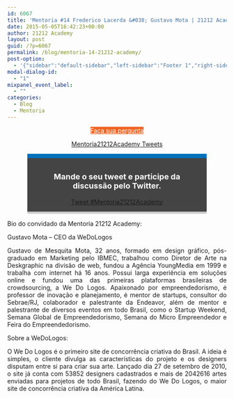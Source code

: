 ```yaml
---
id: 6067
title: 'Mentoria #14 Frederico Lacerda &#038; Gustavo Mota | 21212 Academy'
date: 2015-05-05T16:42:23+00:00
author: 21212 Academy
layout: post
guid: /?p=6067
permalink: /blog/mentoria-14-21212-academy/
post-option:
  - '{"sidebar":"default-sidebar","left-sidebar":"Footer 1","right-sidebar":"Footer 1","page-title":"","page-caption":""}'
modal-dialog-id:
  - "1"
mixpanel_event_label:
  - ""
categories:
  - Blog
  - Mentoria
---
```

<p style="text-align: center;">
  <a class="gdlr-button medium" href="http://www.google.com/url?q=http%3A%2F%2Feepurl.com%2FbfcrHj&sa=D&sntz=1&usg=AFQjCNGObjsy7xsTsnbkPeXxuSC43qf2mA" target="_self"  style="color:#ffffff; background-color:#f06423; "  >Faça sua pergunta</a>
</p>

<p style="text-align: center;">
</p>

<p style="text-align: center;">
  <a class="twitter-timeline" href="https://twitter.com/hashtag/Mentoria21212Academy" data-widget-id="560158493144260608" data-chrome="nofooter noborders transparent">Mentoria21212Academy Tweets</a>
</p>

<div class="tweet-container" style="width: 76%; margin: auto; padding: 1em; background: #444444; border-top: 10px solid #0072bc; border-bottom: 5px solid #cccccc; margin-bottom: 1em;">
  <div class="tweet-description">
    <p style="font-size: 18px; text-align: center; color: #ffffff!important;">
      <strong>Mande o seu tweet e participe da discussão pelo Twitter.</strong>
    </p>
  </div>

  <div class="tweet-button" style="text-align: center;">
    <a class="twitter-hashtag-button" href="https://twitter.com/intent/tweet?original_referer=http%3A%2F%2Facademy.21212.com%2Fblog%2Fmentoria-14-21212-academy%2F%3Fpreview%3Dtrue%26preview_id%3D4700%26preview_nonce%3Dc423cca8bc%26post_format%3Dstandard&text=%23Mentoria21212Academy&tw_p=tweetbutton&url=http%3A%2F%2Fbit.ly%2FMentoria14" data-size="large"> Tweet #Mentoria21212Academy</a>
  </div>
</div>

Bio do convidado da Mentoria 21212 Academy:

Gustavo Mota &#8211; CEO da WeDoLogos

<p style="text-align: justify;">
  Gustavo de Mesquita Mota, 32 anos, formado em design gráfico, pós-graduado em Marketing pelo IBMEC, trabalhou como Diretor de Arte na Deskgraphic na divisão de web, fundou a Agência YoungMedia em 1999 e trabalha com internet há 16 anos. Possui larga experiência em soluções online e fundou uma das primeiras plataformas brasileiras de crowdsourcing, a We Do Logos. Apaixonado por empreendedorismo, é professor de inovação e planejamento, é mentor de startups, consultor do Sebrae/RJ, colaborador e palestrante da Endeavor, além de mentor e palestrante de diversos eventos em todo Brasil, como o Startup Weekend, Semana Global de Empreendedorismo, Semana do Micro Empreendedor e Feira do Empreendedorismo.
</p>

<p style="text-align: justify;">
  Sobre a WeDoLogos:
</p>

<p style="text-align: justify;">
  O We Do Logos é o primeiro site de concorrência criativa do Brasil. A ideia é simples, o cliente divulga as características do projeto e os designers disputam entre si para criar sua arte. Lançado dia 27 de setembro de 2010, o site já conta com 53852 designers cadastrados e mais de 2042616 artes enviadas para projetos de todo Brasil, fazendo do We Do Logos, o maior site de concorrência criativa da América Latina.
</p>

&nbsp;